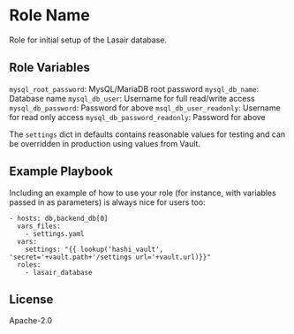 Role Name
=========

Role for initial setup of the Lasair database.

Role Variables
--------------

`mysql_root_password`: MysQL/MariaDB root password
`mysql_db_name`: Database name
`mysql_db_user`: Username for full read/write access
`mysql_db_password`: Password for above
`msql_db_user_readonly`: Username for read only access
`mysql_db_password_readonly`: Password for above

The `settings` dict in defaults contains reasonable values for testing and can be overridden in production using values from Vault.

Example Playbook
----------------

Including an example of how to use your role (for instance, with variables passed in as parameters) is always nice for users too:

    - hosts: db,backend_db[0]
      vars_files:
        - settings.yaml
      vars:
        settings: "{{ lookup('hashi_vault', 'secret='+vault.path+'/settings url='+vault.url)}}"
      roles:
        - lasair_database

License
-------

Apache-2.0

